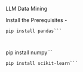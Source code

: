 LLM Data Mining


Install the Prerequisites -

```
pip install pandas```



```
pip install numpy```


```
pip install scikit-learn```
